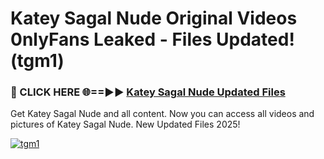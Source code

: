 # Katey Sagal Nude Original Videos 0nlyFans Leaked - Files Updated! (tgm1)

<h3>🔴 CLICK HERE 🌐==►► <a href="https://tinyurl.com/4mcuefdz" rel="nofollow">Katey Sagal Nude Updated Files</a></h3>

Get Katey Sagal Nude and all content. Now you can access all videos and pictures of Katey Sagal Nude. New Updated Files 2025!

[![tgm1](https://i.imgur.com/StAQSOY.gif)](https://tinyurl.com/4mcuefdz)
